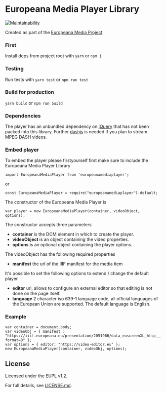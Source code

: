 # Europeana Media Player Library

[![Maintainability](https://api.codeclimate.com/v1/badges/034304037fa168609682/maintainability)](https://codeclimate.com/github/europeana/media-player/maintainability)

Created as part of the [Europeana Media Project](https://pro.europeana.eu/project/europeana-media)

### First

Install deps from project root with `yarn` or `npm i`

### Testing

Run tests with `yarn test` or `npm run test`

### Build for production

`yarn build` or `npm run build`

### Dependencies

The player has an unbundled dependency on [jQuery](https://www.npmjs.com/package/jquery) that has not been packed into this library. Further [dashjs](https://www.npmjs.com/package/dashjs) is needed if you plan to stream MPEG DASH videos.

### Embed player

To embed the player please firstyourself first make sure to include the Europeana Media Player Library

```
import EuropeanaMediaPlayer from 'europeanamediaplayer';
```

or 

```
const EuropeanaMediaPlayer = require("europeanamediaplayer").default;
```

The constructor of the Europeana Media Player is

```
var player = new EuropeanaMediaPlayer(container, videoObject, options);
```

The constructor accepts three parameters

- **container** is the DOM element in which to create the player.
- **videoObject** is an object containing the video properties.
- **options** is an optional object containing the player options.

The videoObject has the following required properties

- **manifest** the url of the IIIF manifest for the media item

 It's possible to set the following options to extend / change the default player

- **editor** url, allows to configure an external editor so that editing is not done on the page itself.
- **language** 2 character iso 639-1 language code, all official languages of the European Union are supported. The default language is English.

### Example

```
var container = document.body;
var videoObj = { manifest : "https://iiif.europeana.eu/presentation/2051906/data_euscreenXL_http___openbeelden_nl_media_9972/manifest?format=3" };
var options = { editor: "https://video-editor.eu" };
new EuropeanaMediaPlayer(container, videoObj, options);
```

## License

Licensed under the EUPL v1.2.

For full details, see [LICENSE.md](LICENSE.md).